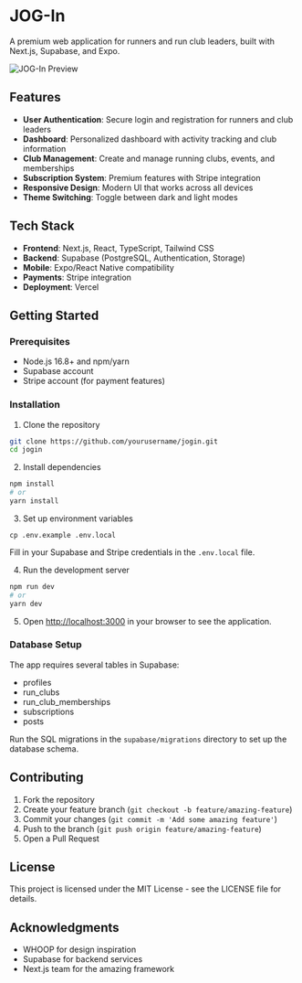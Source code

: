 # JOG-In

A premium web application for runners and run club leaders, built with Next.js, Supabase, and Expo.

![JOG-In Preview](public/images/jogin-preview.png)

## Features

- **User Authentication**: Secure login and registration for runners and club leaders
- **Dashboard**: Personalized dashboard with activity tracking and club information
- **Club Management**: Create and manage running clubs, events, and memberships
- **Subscription System**: Premium features with Stripe integration
- **Responsive Design**: Modern UI that works across all devices
- **Theme Switching**: Toggle between dark and light modes

## Tech Stack

- **Frontend**: Next.js, React, TypeScript, Tailwind CSS
- **Backend**: Supabase (PostgreSQL, Authentication, Storage)
- **Mobile**: Expo/React Native compatibility
- **Payments**: Stripe integration
- **Deployment**: Vercel

## Getting Started

### Prerequisites

- Node.js 16.8+ and npm/yarn
- Supabase account
- Stripe account (for payment features)

### Installation

1. Clone the repository
```bash
git clone https://github.com/yourusername/jogin.git
cd jogin
```

2. Install dependencies
```bash
npm install
# or
yarn install
```

3. Set up environment variables
```
cp .env.example .env.local
```
Fill in your Supabase and Stripe credentials in the `.env.local` file.

4. Run the development server
```bash
npm run dev
# or
yarn dev
```

5. Open [http://localhost:3000](http://localhost:3000) in your browser to see the application.

### Database Setup

The app requires several tables in Supabase:
- profiles
- run_clubs
- run_club_memberships
- subscriptions
- posts

Run the SQL migrations in the `supabase/migrations` directory to set up the database schema.

## Contributing

1. Fork the repository
2. Create your feature branch (`git checkout -b feature/amazing-feature`)
3. Commit your changes (`git commit -m 'Add some amazing feature'`)
4. Push to the branch (`git push origin feature/amazing-feature`)
5. Open a Pull Request

## License

This project is licensed under the MIT License - see the LICENSE file for details.

## Acknowledgments

- WHOOP for design inspiration
- Supabase for backend services
- Next.js team for the amazing framework 
